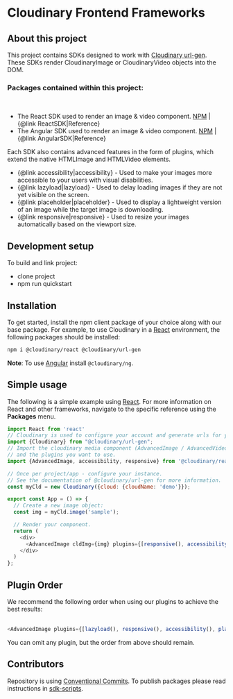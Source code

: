# Cloudinary Frontend Frameworks

## About this project

This project contains SDKs designed to work with [Cloudinary url-gen](https://github.com/cloudinary/js-url-gen). </br>
These SDKs render CloudinaryImage or CloudinaryVideo objects into the DOM.

### Packages contained within this project:
<br />
 
- The React SDK used to render an image & video component. [NPM](https://www.npmjs.com/package/@cloudinary/react)  |     {@link ReactSDK|Reference} 
- The Angular SDK used to render an image & video component. [NPM](https://www.npmjs.com/package/@cloudinary/ng
) |  {@link AngularSDK|Reference} 
 
                                                
Each SDK also contains advanced features in the form of plugins, which extend the native HTMLImage and HTMLVideo elements.

- {@link accessibility|accessibility} - Used to make your images more accessible to your users with visual disabilities. 
- {@link lazyload|lazyload} - Used to delay loading images if they are not yet visible on the screen.
- {@link placeholder|placeholder} - Used to display a lightweight version of an image while the target image is downloading.
- {@link responsive|responsive} - Used to resize your images automatically based on the viewport size.

## Development setup
To build and link project: 
- clone project
- npm run quickstart


## Installation
To get started, install the npm client package of your choice along with our base package.
For example, to use Cloudinary in a [React](https://cloudinary.com/documentation/react2_integration) environment, the following packages should be installed:
   
```bash
npm i @cloudinary/react @cloudinary/url-gen
```

**Note**: To use [Angular](https://cloudinary.com/documentation/angular2_integration) install `@cloudinary/ng`. 

## Simple usage
The following is a simple example using [React](https://cloudinary.com/documentation/react2_integration).
For more information on React and other frameworks, navigate to the specific reference using the **Packages** menu. 
```javascript
import React from 'react'
// Cloudinary is used to configure your account and generate urls for your media assets
import {Cloudinary} from "@cloudinary/url-gen";
// Import the cloudinary media component (AdvancedImage / AdvancedVideo),
// and the plugins you want to use.
import {AdvancedImage, accessibility, responsive} from '@cloudinary/react';

// Once per project/app - configure your instance.
// See the documentation of @cloudinary/url-gen for more information.
const myCld = new Cloudinary({cloud: {cloudName: 'demo'}});

export const App = () => {
  // Create a new image object:
  const img = myCld.image('sample');

  // Render your component.
  return (
    <div>
      <AdvancedImage cldImg={img} plugins={[responsive(), accessibility()]}/>
    </div>
  )
};
```

## Plugin Order

<div>
We recommend the following order when using our plugins to achieve the best results: 
<br/><br/>

```javascript
<AdvancedImage plugins={[lazyload(), responsive(), accessibility(), placeholder()]}/>
```

You can omit any plugin, but the order from above should remain.
</div>


## Contributors

Repository is using [Conventional Commits](https://www.conventionalcommits.org/). To publish packages please read instructions in [sdk-scripts](https://github.com/CloudinaryLtd/sdk-scripts/blob/master/src/release/js/frontend-frameworks/README.md).
